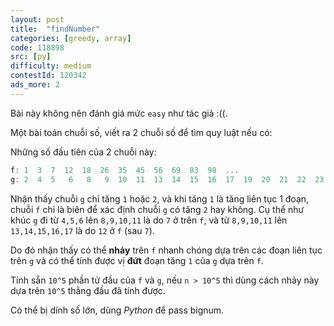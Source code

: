 ```yaml
---
layout: post
title:  "findNumber"
categories: [greedy, array]
code: 118898
src: [py]
difficulty: medium
contestId: 120342
ads_more: 2
---
```


Bài này không nên đánh giá mức `easy` như tác giả :((.

Một bài toán chuỗi số, viết ra 2 chuỗi số để tìm quy luật nếu có:

Những số đầu tiên của 2 chuỗi này:

```js
f: 1  3  7  12  18  26  35  45  56  69  83  98  ...
g: 2  4  5   6   8   9  10  11  13  14  15  16  17  19  20  21  22  23  24  25  27  28  29  30 ...
```

Nhận thấy chuỗi `g` chỉ tăng `1` hoặc `2`, và khi tăng `1` là tăng liên tục 1 đoạn, chuỗi `f` chỉ là biên để xác định chuỗi `g` có tăng `2` hay không. Cụ thể như khúc `g` đi từ `4,5,6` lên `8,9,10,11` là do `7` ở trên `f`, và từ `8,9,10,11` lên `13,14,15,16,17` là do `12` ở `f` (sau `7`).

Do đó nhận thấy có thể **nhảy** trên `f` nhanh chóng dựa trên các đoạn liên tục trên `g` và có thể tính được vị **đứt** đoạn tăng `1` của `g` dựa trên `f`.

Tính sẵn `10^5` phần tử đầu của `f` và `g`, nếu `n > 10^5` thì dùng cách nhảy này dựa trên `10^5` thằng đầu đã tính được.

Có thể bị dính số lớn, dùng *Python* để pass bignum.
